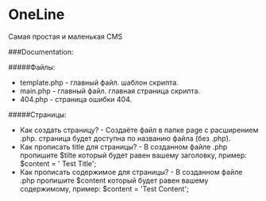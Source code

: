 # OneLine
Самая простая и маленькая CMS

###Documentation:

#####Файлы:
* template.php - главный файл. шаблон скрипта.
* main.php - главный файл. главная страница скрипта.
* 404.php - страница ошибки 404.

#####Страницы:
* Как создать страницу? - Создаёте файл в папке page с расширением .php. страница будет доступна по названию файла (без .php).
* Как прописать title для страницы? - В созданном файле .php пропишите $tilte который будет равен вашему заголовку, пример: $content = ' Test Title';
* Как прописать содержимое для страницы? - В созданном файле .php пропишите $content который будет равен вашему содержимому, пример: $content = 'Test Content';
